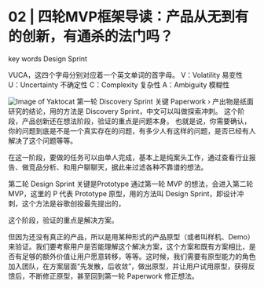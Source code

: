 # 02 | 四轮MVP框架导读：产品从无到有的创新，有通杀的法门吗？

key words
Design Sprint

VUCA，这四个字母分别对应着一个英文单词的首字母。
V：Volatility 易变性
U：Uncertainty 不确定性
C：Complexity 复杂性
A：Ambiguity 模糊性

![Image of Yaktocat](310_摘录/产品/苏杰的产品创新课/img/2-1.png)
第一轮 Discovery Sprint 关键 Paperwork ›
产出物是纸面研究的结论，用的方法是 Discovery Sprint，中文可以叫做探索冲刺。
这个阶段，产品创新还在想法阶段，验证的重点是问题本身。
也就是说，你需要确认，你的问题到底是不是一个真实存在的问题，有多少人有这样的问题，是否已经有人解决了这个问题等等。

在这一阶段，要做的任务可以由单人完成，基本上是纯案头工作，通过查看行业报告、做竞品分析、和用户聊聊天，据此来过滤各种不靠谱的想法。


第二轮 Design Sprint 关键是Prototype
通过第一轮 MVP 的想法，会进入第二轮 MVP，这里的 P 代表 Prototype 原型，用的方法叫 Design Sprint，即设计冲刺，这个方法是谷歌创投最先提出的，

这个阶段，验证的重点是解决方案。

但因为还没有真正的产品，所以是用某种形式的产品原型（或者叫样机、Demo）来验证。我们要考察用户是否能理解这个解决方案，这个方案和既有方案相比，是否有足够的额外价值让用户愿意转移，等等。这时候，我们需要有原型能力的角色加入团队，在方案层面“先发散，后收敛”，做出原型，并让用户试用原型，获得反馈后，不断修正原型，甚至回到第一轮 Paperwork 修正想法。